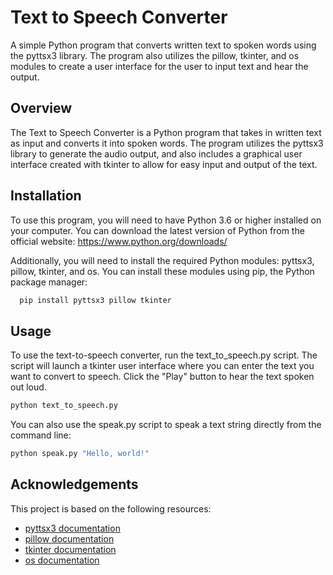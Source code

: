 # Text to Speech Converter

A simple Python program that converts written text to spoken words using the pyttsx3 library. The program also utilizes the pillow, tkinter, and os modules to create a user interface for the user to input text and hear the output.

## Overview

The Text to Speech Converter is a Python program that takes in written text as input and converts it into spoken words. The program utilizes the pyttsx3 library to generate the audio output, and also includes a graphical user interface created with tkinter to allow for easy input and output of the text.

## Installation

To use this program, you will need to have Python 3.6 or higher installed on your computer. You can download the latest version of Python from the official website: https://www.python.org/downloads/

Additionally, you will need to install the required Python modules: pyttsx3, pillow, tkinter, and os. You can install these modules using pip, the Python package manager:
```bash
  pip install pyttsx3 pillow tkinter
```
## Usage

To use the text-to-speech converter, run the text_to_speech.py script. The script will launch a tkinter user interface where you can enter the text you want to convert to speech. Click the "Play" button to hear the text spoken out loud.

```python
python text_to_speech.py
```
You can also use the speak.py script to speak a text string directly from the command line:
```python
python speak.py "Hello, world!"
```
## Acknowledgements

This project is based on the following resources:

 - [pyttsx3 documentation](https://pyttsx3.readthedocs.io/en/latest/)
 - [pillow documentation](https://pillow.readthedocs.io/en/stable/)
 - [tkinter documentation](https://docs.python.org/3/library/tk.html)
 - [os documentation](https://docs.python.org/3/library/os.html) 
